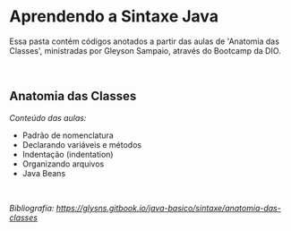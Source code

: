 # Aprendendo a Sintaxe Java
<p>Essa pasta contém códigos anotados a partir das aulas de 'Anatomia das Classes', ministradas por Gleyson Sampaio, através do Bootcamp da DIO.</p>

<br>

## Anatomia das Classes
_Conteúdo das aulas:_
- Padrão de nomenclatura
- Declarando variáveis e métodos
- Indentação (indentation)
- Organizando arquivos
- Java Beans

<br>

_Bibliografia: https://glysns.gitbook.io/java-basico/sintaxe/anatomia-das-classes_